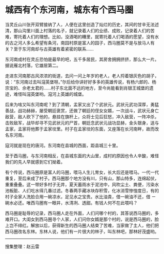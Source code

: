 # 城西有个东河南，城东有个西马圈

当灵丘山川张开双臂接纳了人，人便在这里创造了灿烂的历史，其间的甘辛无法述清，那山沟里川面上村落的名子，就记录着人们的业绩、成败，记录着人们的苦难，寄托着人们的理想。比如，没酒喝的糟里，就寄托着人们喝酒的愿望，没有水的古之河人多么希望有条河，南园村原是富人的园子，西马圈莫不是与放马人有关？至于东河南却与古英雄有着紧密的联系……

东河南成村在灵丘恐怕是最早的吧，五千多居民，其房舍拥拥挤挤，那么大一片。据说雁北村落，它雄居第二。

走进东河南那古风浓浓的街道，去问一问上年岁的老人，老人捋着银灰色的胡子，说：“东河南过去叫滱英堡呀。”尔后给你讲好好多多的英雄传说，有杨六郎的、杨宗宝的、佘老太君的……村子东北面不远的地方，至今尚能看到肖银王城堡的遗迹，难怪叫滱英堡哟。滱河上英雄的城堡。

后来为啥又叫东河南呢？到了清朝，孟家又出了个武状元。武状元武功深厚，勇猛善战，战功赫赫，屡受朝廷褒赏，还做了朝廷的侄女女婿，一次战斗，武状元身亡敌营，敌人砍下了他的，悬挂在旗杆上，众将士见后狂怒，冲入敌营，一阵冲杀，击败敌军，战毕却寻不见武状元的尸首，朝廷念武状元战功显赫，金头银身，送与孟家，孟家将他葬于孟家坟里。村子在孟家坟的东面，又座落在长河南畔，故而改名东河南。

寇河就是现在的唐河。东河南在县城的西面，距县城三十里。

至于酉马圈，与东河南相反，在县城东面的大山里，成村的原因也令人辛酸，难怪我们的先人早就感到它们拗着。

有个传说，西马圈原是富人的马圈，喂马人生儿育女，长大后还是喂马。一代一代重复，至后来成了村子。西马圈那个地方没有川，只有山，那山特多，连绵起伏，重重叠叠。这一带好多村子无井，夏天蓄雨水于泥池中，风吹尘土、粪便，污染水池板脏、人们吃水得几番过滤。冬春两手藏冰块存积雪，化冰消雪惨惶度日，有的村子全家人洗脸合用一碗凉水，足见水之宝贵。水比油貴，借一碗油不还，借 ㄧ 碗水必还。唯西马圈有一眼井，水清冽、透甜。有钱人何不在此喂吗？

西马圈是耻辱的记录，西马圈人走在外面，人们问哪个村的，其答说西马圈的，多难开口。大闺女到西马圈寻个人家，人们问你女婿是那个村的，说是西马圈的，脸上岂不绯红。解放以后，获得新生的西马圈人结束了苦难，当家做了主人，他们把西马圈改名东林。东林人说，他们有一片很大的林子，叫东林吧，那林好茂盛哟。

---

搜集整理：赵云雷